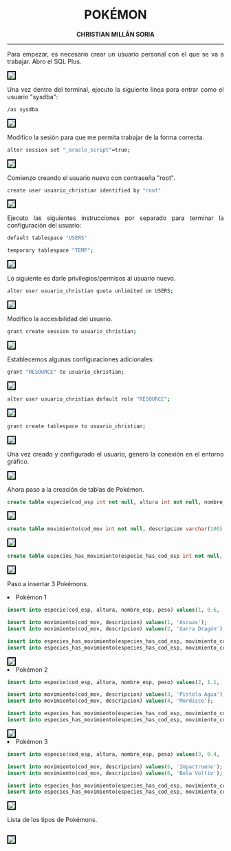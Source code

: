<style>
  h1, h4{
    text-align: center;
    font-weight: bold;
    border: none;
    margin-bottom: 0px;
  }

  p{
    text-align: justify;
  }

  img{
    border: 2px solid black;
  }

  #ex{
    border: none;
  }
</style>

<h1>POKÉMON</h1>

<h4>CHRISTIAN MILLÁN SORIA</h4>

<hr>

<p>Para empezar, es necesario crear un usuario personal con el que se va a trabajar. Abro el SQL Plus.</p>

<img src="img/1.png">

<p>Una vez dentro del terminal, ejecuto la siguiente línea para entrar como el usuario "sysdba":</p>

```bash
/as sysdba
```

<img src="img/2.png">

<p>Modifico la sesión para que me permita trabajar de la forma correcta.</p>

```bash
alter session set "_oracle_script"=true;
```

<img src="img/3.png">

<p>Comienzo creando el usuario nuevo con contraseña "root".</p>

```bash
create user usuario_christian identified by "root"
```

<img src="img/4.png">

<p>Ejecuto las siguientes instrucciones por separado para terminar la configuración del usuario:</p>

```bash
default tablespace "USERS"
```

```bash
temporary tablespace "TEMP";
```

<img src="img/5.png">

<p>Lo siguiente es darle privilegios/permisos al usuario nuevo.</p>

```bash
alter user usuario_christian quota unlimited on USERS;
```
<img src="img/6.png">

<p>Modifico la accesibilidad del usuario.</p>

```bash
grant create session to usuario_christian;
```

<img src="img/7.png">

<p>Establecemos algunas configuraciones adicionales:</p>

```bash
grant "RESOURCE" to usuario_christian;
```

<img src="img/8.png">

```bash
alter user usuario_christian default role "RESOURCE";
```

<img src="img/9.png">

```bash
grant create tablespace to usuario_christian;
```

<img src="img/10.png">

<p>Una vez creado y configurado el usuario, genero la conexión en el entorno gráfico.</p>

<img src="img/11.png">

<p>Ahora paso a la creación de tablas de Pokémon.</p>

```sql
create table especie(cod_esp int not null, altura int not null, nombre_esp varchar(45) not null, peso int not null, primary key (cod_esp));
```

<img src="img/12.png">

```sql
create table movimiento(cod_mov int not null, descripcion varchar(100) not null, primary key(cod_mov));
```

<img src="img/13.png">

```sql
create table especies_has_movimiento(especie_has_cod_esp int not null, movimiento_cod_mov int not null, primary key (especie_has_cod_esp, movimiento_cod_mov));
```

<img src="img/14.png">


<p>Paso a insertar 3 Pokémons.</p>

<li>Pokémon 1</li>

```sql
insert into especie(cod_esp, altura, nombre_esp, peso) values(1, 0.6, 'Charmander', 8.5);

insert into movimiento(cod_mov, descripcion) values(1, 'Ascuas');
insert into movimiento(cod_mov, descripcion) values(2, 'Garra Dragón');

insert into especies_has_movimiento(especies_has_cod_esp, movimiento_cod_mov) values(1, 1);
insert into especies_has_movimiento(especies_has_cod_esp, movimiento_cod_mov) values(1, 2);
```

<img src="img/17.png">

<li>Pokémon 2</li>

```sql
insert into especie(cod_esp, altura, nombre_esp, peso) values(2, 1.1, 'Squirtle', 9.0);

insert into movimiento(cod_mov, descripcion) values(3, 'Pistola Agua');
insert into movimiento(cod_mov, descripcion) values(4, 'Mordisco');

insert into especies_has_movimiento(especies_has_cod_esp, movimiento_cod_mov) values(2, 3);
insert into especies_has_movimiento(especies_has_cod_esp, movimiento_cod_mov) values(2, 4);
```

<img src="img/17.png">

<li>Pokémon 3</li>

```sql
insert into especie(cod_esp, altura, nombre_esp, peso) values(3, 0.4, 'Pikachu', 6.0);

insert into movimiento(cod_mov, descripcion) values(5, 'Impactrueno');
insert into movimiento(cod_mov, descripcion) values(6, 'Bola Voltio');

insert into especies_has_movimiento(especies_has_cod_esp, movimiento_cod_mov) values(3, 5);
insert into especies_has_movimiento(especies_has_cod_esp, movimiento_cod_mov) values(3, 6);
```

<img src="img/17.png">

<p>Lista de los tipos de Pokémons.</p>

```sql

```

<img src="img/19.png">
